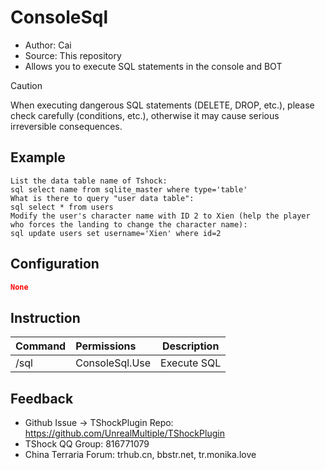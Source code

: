 # ConsoleSql

- Author: Cai
- Source: This repository
- Allows you to execute SQL statements in the console and BOT
 
> [!CAUTION]
> When executing dangerous SQL statements (DELETE, DROP, etc.), please check carefully (conditions, etc.), otherwise it may cause serious irreversible consequences.

## Example
```
List the data table name of Tshock:  
sql select name from sqlite_master where type='table'  
What is there to query "user data table":  
sql select * from users  
Modify the user's character name with ID 2 to Xien (help the player who forces the landing to change the character name):
sql update users set username='Xien' where id=2
```

## Configuration

```json
None
```
## Instruction

| Command           |        Permissions         |        Description         |
| -------------- | :----------------- | :-----------------: |
| /sql <SQL Statements>|ConsoleSql.Use |Execute SQL|


## Feedback
- Github Issue -> TShockPlugin Repo: https://github.com/UnrealMultiple/TShockPlugin
- TShock QQ Group: 816771079
- China Terraria Forum: trhub.cn, bbstr.net, tr.monika.love
